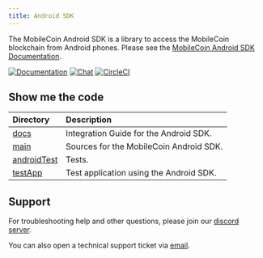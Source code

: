 ```yaml
---
title: Android SDK
---
```

The MobileCoin Android SDK is a library to access the MobileCoin blockchain from Android phones. Please see the [MobileCoin Android SDK Documentation](https://mobilecoin.gitbook.io/mobilecoin-android/). 

[![Documentation](https://img.shields.io/badge/docs-latest-blue?style=for-the-badge)](https://mobilecoinofficial.github.io/android-sdk/)
[![Chat](https://img.shields.io/discord/844353360348971068?style=for-the-badge)](http://mobilecoin.chat/) 
[![CircleCI](https://img.shields.io/circleci/build/gh/mobilecoinofficial/android-sdk?token=eaa920ba2ba6916857aec7ef3c1a9d217a128717&style=for-the-badge)](https://circleci.com/gh/mobilecoinofficial/android-sdk/tree/master) 

## Show me the code
|Directory |Description |
| :-- | :-- |
| [docs](https://github.com/mobilecoinofficial/android-sdk/tree/master/docs) | Integration Guide for the Android SDK. |
| [main](https://github.com/mobilecoinofficial/android-sdk/tree/master/android-sdk/src/main/java/com/mobilecoin) | Sources for the MobileCoin Android SDK. |
| [androidTest](https://github.com/mobilecoinofficial/android-sdk/tree/master/android-sdk/src/androidTest/java/com/mobilecoin/lib) | Tests. |
| [testApp](https://github.com/mobilecoinofficial/android-sdk/tree/master/testApp) | Test application using the Android SDK. |

## Support
For troubleshooting help and other questions, please join our [discord server](https://mobilecoin.chat/).

You can also open a technical support ticket via [email](mailto://support@mobilecoin.com).
